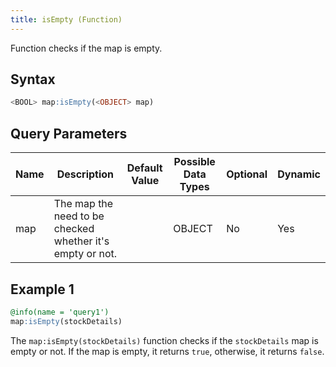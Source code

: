 ```yaml
---
title: isEmpty (Function)
---
```


Function checks if the map is empty.

## Syntax

```sql
<BOOL> map:isEmpty(<OBJECT> map)
```

## Query Parameters

| Name | Description  | Default Value | Possible Data Types | Optional | Dynamic |
|------|--------------|---------------|---------------------|----------|---------|
| map  | The map the need to be checked whether it's empty or not. |               | OBJECT | No       | Yes     |

## Example 1

```sql
@info(name = 'query1')
map:isEmpty(stockDetails)
```

The `map:isEmpty(stockDetails)` function checks if the `stockDetails` map is empty or not. If the map is empty, it returns `true`, otherwise, it returns `false`.

